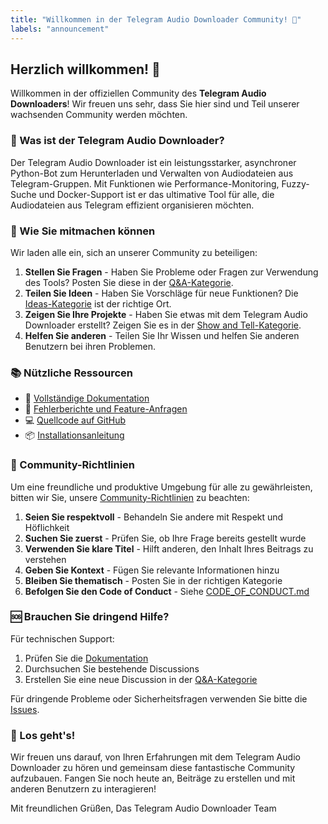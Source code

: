 ```yaml
---
title: "Willkommen in der Telegram Audio Downloader Community! 🎵"
labels: "announcement"
---
```


## Herzlich willkommen! 👋

Willkommen in der offiziellen Community des **Telegram Audio Downloaders**! Wir freuen uns sehr, dass Sie hier sind und Teil unserer wachsenden Community werden möchten.

### 🎯 Was ist der Telegram Audio Downloader?

Der Telegram Audio Downloader ist ein leistungsstarker, asynchroner Python-Bot zum Herunterladen und Verwalten von Audiodateien aus Telegram-Gruppen. Mit Funktionen wie Performance-Monitoring, Fuzzy-Suche und Docker-Support ist er das ultimative Tool für alle, die Audiodateien aus Telegram effizient organisieren möchten.

### 🤝 Wie Sie mitmachen können

Wir laden alle ein, sich an unserer Community zu beteiligen:

1. **Stellen Sie Fragen** - Haben Sie Probleme oder Fragen zur Verwendung des Tools? Posten Sie diese in der [Q&A-Kategorie](/discussions?discussions_q=category:Q&A).
2. **Teilen Sie Ideen** - Haben Sie Vorschläge für neue Funktionen? Die [Ideas-Kategorie](/discussions?discussions_q=category:Ideas) ist der richtige Ort.
3. **Zeigen Sie Ihre Projekte** - Haben Sie etwas mit dem Telegram Audio Downloader erstellt? Zeigen Sie es in der [Show and Tell-Kategorie](/discussions?discussions_q=category:Show+and+Tell).
4. **Helfen Sie anderen** - Teilen Sie Ihr Wissen und helfen Sie anderen Benutzern bei ihren Problemen.

### 📚 Nützliche Ressourcen

- 📖 [Vollständige Dokumentation](https://github.com/Elpablo777/Telegram-Audio-Downloader/wiki)
- 🐛 [Fehlerberichte und Feature-Anfragen](https://github.com/Elpablo777/Telegram-Audio-Downloader/issues)
- 💻 [Quellcode auf GitHub](https://github.com/Elpablo777/Telegram-Audio-Downloader)
- 📦 [Installationsanleitung](https://github.com/Elpablo777/Telegram-Audio-Downloader#installation)

### 📝 Community-Richtlinien

Um eine freundliche und produktive Umgebung für alle zu gewährleisten, bitten wir Sie, unsere [Community-Richtlinien](https://github.com/Elpablo777/Telegram-Audio-Downloader/blob/main/.github/discussions/config.yml) zu beachten:

1. **Seien Sie respektvoll** - Behandeln Sie andere mit Respekt und Höflichkeit
2. **Suchen Sie zuerst** - Prüfen Sie, ob Ihre Frage bereits gestellt wurde
3. **Verwenden Sie klare Titel** - Hilft anderen, den Inhalt Ihres Beitrags zu verstehen
4. **Geben Sie Kontext** - Fügen Sie relevante Informationen hinzu
5. **Bleiben Sie thematisch** - Posten Sie in der richtigen Kategorie
6. **Befolgen Sie den Code of Conduct** - Siehe [CODE_OF_CONDUCT.md](https://github.com/Elpablo777/Telegram-Audio-Downloader/blob/main/CODE_OF_CONDUCT.md)

### 🆘 Brauchen Sie dringend Hilfe?

Für technischen Support:
1. Prüfen Sie die [Dokumentation](https://github.com/Elpablo777/Telegram-Audio-Downloader/wiki)
2. Durchsuchen Sie bestehende Discussions
3. Erstellen Sie eine neue Discussion in der [Q&A-Kategorie](/discussions?discussions_q=category:Q&A)

Für dringende Probleme oder Sicherheitsfragen verwenden Sie bitte die [Issues](https://github.com/Elpablo777/Telegram-Audio-Downloader/issues).

### 🚀 Los geht's!

Wir freuen uns darauf, von Ihren Erfahrungen mit dem Telegram Audio Downloader zu hören und gemeinsam diese fantastische Community aufzubauen. Fangen Sie noch heute an, Beiträge zu erstellen und mit anderen Benutzern zu interagieren!

Mit freundlichen Grüßen,
Das Telegram Audio Downloader Team